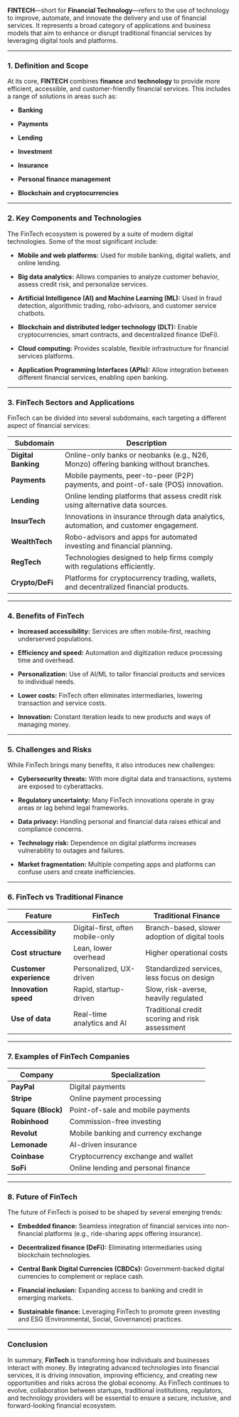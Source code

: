 **FINTECH**—short for **Financial Technology**—refers to the use of technology to improve, automate, and innovate the delivery and use of financial services. It represents a broad category of applications and business models that aim to enhance or disrupt traditional financial services by leveraging digital tools and platforms.

---

### **1. Definition and Scope**

At its core, **FINTECH** combines **finance** and **technology** to provide more efficient, accessible, and customer-friendly financial services. This includes a range of solutions in areas such as:

- **Banking**
    
- **Payments**
    
- **Lending**
    
- **Investment**
    
- **Insurance**
    
- **Personal finance management**
    
- **Blockchain and cryptocurrencies**
    

---

### **2. Key Components and Technologies**

The FinTech ecosystem is powered by a suite of modern digital technologies. Some of the most significant include:

- **Mobile and web platforms:** Used for mobile banking, digital wallets, and online lending.
    
- **Big data analytics:** Allows companies to analyze customer behavior, assess credit risk, and personalize services.
    
- **Artificial Intelligence (AI) and Machine Learning (ML):** Used in fraud detection, algorithmic trading, robo-advisors, and customer service chatbots.
    
- **Blockchain and distributed ledger technology (DLT):** Enable cryptocurrencies, smart contracts, and decentralized finance (DeFi).
    
- **Cloud computing:** Provides scalable, flexible infrastructure for financial services platforms.
    
- **Application Programming Interfaces (APIs):** Allow integration between different financial services, enabling open banking.
    

---

### **3. FinTech Sectors and Applications**

FinTech can be divided into several subdomains, each targeting a different aspect of financial services:

|**Subdomain**|**Description**|
|---|---|
|**Digital Banking**|Online-only banks or neobanks (e.g., N26, Monzo) offering banking without branches.|
|**Payments**|Mobile payments, peer-to-peer (P2P) payments, and point-of-sale (POS) innovation.|
|**Lending**|Online lending platforms that assess credit risk using alternative data sources.|
|**InsurTech**|Innovations in insurance through data analytics, automation, and customer engagement.|
|**WealthTech**|Robo-advisors and apps for automated investing and financial planning.|
|**RegTech**|Technologies designed to help firms comply with regulations efficiently.|
|**Crypto/DeFi**|Platforms for cryptocurrency trading, wallets, and decentralized financial products.|

---

### **4. Benefits of FinTech**

- **Increased accessibility:** Services are often mobile-first, reaching underserved populations.
    
- **Efficiency and speed:** Automation and digitization reduce processing time and overhead.
    
- **Personalization:** Use of AI/ML to tailor financial products and services to individual needs.
    
- **Lower costs:** FinTech often eliminates intermediaries, lowering transaction and service costs.
    
- **Innovation:** Constant iteration leads to new products and ways of managing money.
    

---

### **5. Challenges and Risks**

While FinTech brings many benefits, it also introduces new challenges:

- **Cybersecurity threats:** With more digital data and transactions, systems are exposed to cyberattacks.
    
- **Regulatory uncertainty:** Many FinTech innovations operate in gray areas or lag behind legal frameworks.
    
- **Data privacy:** Handling personal and financial data raises ethical and compliance concerns.
    
- **Technology risk:** Dependence on digital platforms increases vulnerability to outages and failures.
    
- **Market fragmentation:** Multiple competing apps and platforms can confuse users and create inefficiencies.
    

---

### **6. FinTech vs Traditional Finance**

|**Feature**|**FinTech**|**Traditional Finance**|
|---|---|---|
|**Accessibility**|Digital-first, often mobile-only|Branch-based, slower adoption of digital tools|
|**Cost structure**|Lean, lower overhead|Higher operational costs|
|**Customer experience**|Personalized, UX-driven|Standardized services, less focus on design|
|**Innovation speed**|Rapid, startup-driven|Slow, risk-averse, heavily regulated|
|**Use of data**|Real-time analytics and AI|Traditional credit scoring and risk assessment|

---

### **7. Examples of FinTech Companies**

|**Company**|**Specialization**|
|---|---|
|**PayPal**|Digital payments|
|**Stripe**|Online payment processing|
|**Square (Block)**|Point-of-sale and mobile payments|
|**Robinhood**|Commission-free investing|
|**Revolut**|Mobile banking and currency exchange|
|**Lemonade**|AI-driven insurance|
|**Coinbase**|Cryptocurrency exchange and wallet|
|**SoFi**|Online lending and personal finance|

---

### **8. Future of FinTech**

The future of FinTech is poised to be shaped by several emerging trends:

- **Embedded finance:** Seamless integration of financial services into non-financial platforms (e.g., ride-sharing apps offering insurance).
    
- **Decentralized finance (DeFi):** Eliminating intermediaries using blockchain technologies.
    
- **Central Bank Digital Currencies (CBDCs):** Government-backed digital currencies to complement or replace cash.
    
- **Financial inclusion:** Expanding access to banking and credit in emerging markets.
    
- **Sustainable finance:** Leveraging FinTech to promote green investing and ESG (Environmental, Social, Governance) practices.
    

---

### **Conclusion**

In summary, **FinTech** is transforming how individuals and businesses interact with money. By integrating advanced technologies into financial services, it is driving innovation, improving efficiency, and creating new opportunities and risks across the global economy. As FinTech continues to evolve, collaboration between startups, traditional institutions, regulators, and technology providers will be essential to ensure a secure, inclusive, and forward-looking financial ecosystem.